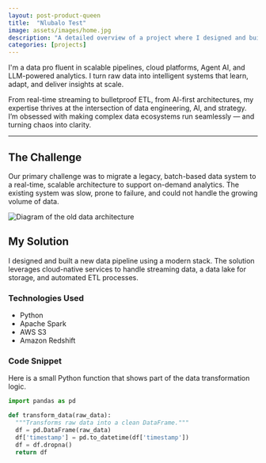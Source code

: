 ```yaml
---
layout: post-product-queen
title:  "Nlubalo Test"
image: assets/images/home.jpg
description: "A detailed overview of a project where I designed and built a new data pipeline using modern cloud technologies to support real-time analytics."
categories: [projects]
---
```


<p>
I'm a data pro fluent in scalable pipelines, cloud platforms, Agent AI, and LLM-powered analytics. I turn raw data into intelligent systems that learn, adapt, and deliver insights at scale.
</p>
<p>
    From real-time streaming to bulletproof ETL, from AI-first architectures, my expertise thrives at the intersection of data engineering, AI, and strategy. I’m obsessed with making complex data ecosystems run seamlessly — and turning chaos into clarity.
</p>

---

## The Challenge

<p>
    Our primary challenge was to migrate a legacy, batch-based data system to a real-time, scalable architecture to support on-demand analytics. The existing system was slow, prone to failure, and could not handle the growing volume of data.
</p>
<img src="{{site.baseurl}}/assets/images/nlubalo.jpeg" class="img-fluid rounded" alt="Diagram of the old data architecture">

## My Solution

<p>
    I designed and built a new data pipeline using a modern stack. The solution leverages cloud-native services to handle streaming data, a data lake for storage, and automated ETL processes.
</p>

### Technologies Used

<ul>
    <li>Python</li>
    <li>Apache Spark</li>
    <li>AWS S3</li>
    <li>Amazon Redshift</li>
</ul>

### Code Snippet

<p>
Here is a small Python function that shows part of the data transformation logic.
</p>

```python
import pandas as pd

def transform_data(raw_data):
  """Transforms raw data into a clean DataFrame."""
  df = pd.DataFrame(raw_data)
  df['timestamp'] = pd.to_datetime(df['timestamp'])
  df = df.dropna()
  return df
  ```